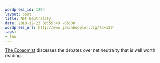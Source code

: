 ```yaml
--- 
wordpress_id: 1294
layout: post
title: Net Neutrality
date: 2010-12-23 09:55:48 -06:00
wordpress_url: http://www.jasonheppler.org/?p=1294
tags:
- law
---
```

<a href="http://www.economist.com/blogs/babbage/2010/12/net_neutrality">The Economist</a> discusses the debates over net neutrality that is well worth reading.

